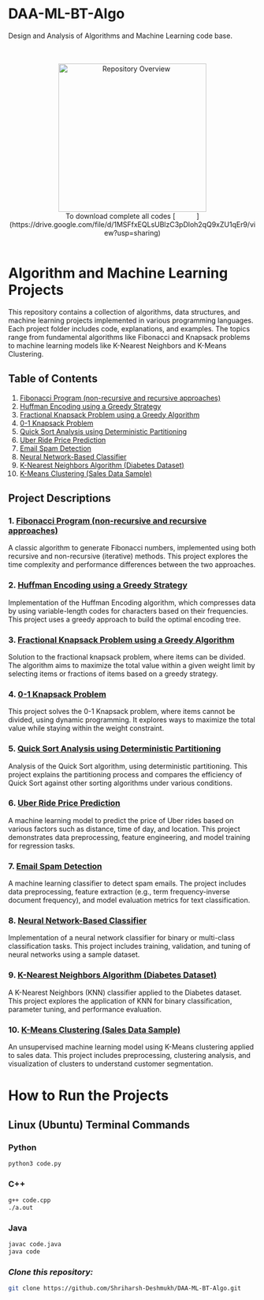 # DAA-ML-BT-Algo
Design and Analysis of Algorithms and Machine Learning code base.

<div align="center">
<br><br>
<a href="https://drive.google.com/uc?export=download&id=1cMKWq1AeqN7EokkKyY-Qw252Czj72d6x">
  <img src="https://static.vecteezy.com/system/resources/thumbnails/009/305/585/small/download-button-clipart-design-illustration-free-png.png" alt="Repository Overview" width="300"/>
</a>
<br>
To download complete all codes
  [‎ ‎ ‎ ‎ ‎ ‎ ‎ ‎ ‎ ‎ ‎ ](https://drive.google.com/file/d/1MSFfxEQLsUBlzC3pDloh2qQ9xZU1qEr9/view?usp=sharing)
<br><br>
</div>


# Algorithm and Machine Learning Projects

This repository contains a collection of algorithms, data structures, and machine learning projects implemented in various programming languages. Each project folder includes code, explanations, and examples. The topics range from fundamental algorithms like Fibonacci and Knapsack problems to machine learning models like K-Nearest Neighbors and K-Means Clustering.

## Table of Contents
1. [Fibonacci Program (non-recursive and recursive approaches)](#1-fibonacci-program-non-recursive-and-recursive-approaches)
2. [Huffman Encoding using a Greedy Strategy](#2-huffman-encoding-using-a-greedy-strategy)
3. [Fractional Knapsack Problem using a Greedy Algorithm](#3-fractional-knapsack-problem-using-a-greedy-algorithm)
4. [0-1 Knapsack Problem](#4-0-1-knapsack-problem)
5. [Quick Sort Analysis using Deterministic Partitioning](#5-quick-sort-analysis-using-deterministic-partitioning)
6. [Uber Ride Price Prediction](#6-uber-ride-price-prediction)
7. [Email Spam Detection](#7-email-spam-detection)
8. [Neural Network-Based Classifier](#8-neural-network-based-classifier)
9. [K-Nearest Neighbors Algorithm (Diabetes Dataset)](#9-k-nearest-neighbors-algorithm-diabetes-dataset)
10. [K-Means Clustering (Sales Data Sample)](#10-k-means-clustering-sales-data-sample)

## Project Descriptions

### 1. [Fibonacci Program (non-recursive and recursive approaches)](https://github.com/Shriharsh-Deshmukh/DAA-ML-BT-Algo/tree/main/1.%20Fibonacci_Program(non-recursive%2Crecursive))
A classic algorithm to generate Fibonacci numbers, implemented using both recursive and non-recursive (iterative) methods. This project explores the time complexity and performance differences between the two approaches.

### 2. [Huffman Encoding using a Greedy Strategy](https://github.com/Shriharsh-Deshmukh/DAA-ML-BT-Algo/tree/main/2.%20%20Huffman%20Encoding%20using%20a%20greedy%20strategy)
Implementation of the Huffman Encoding algorithm, which compresses data by using variable-length codes for characters based on their frequencies. This project uses a greedy approach to build the optimal encoding tree.

### 3. [Fractional Knapsack Problem using a Greedy Algorithm](https://github.com/Shriharsh-Deshmukh/DAA-ML-BT-Algo/tree/main/3.%20Fractional%20Knapsack%20problem%20using%20a%20greedy%20method)
Solution to the fractional knapsack problem, where items can be divided. The algorithm aims to maximize the total value within a given weight limit by selecting items or fractions of items based on a greedy strategy.

### 4. [0-1 Knapsack Problem](https://github.com/Shriharsh-Deshmukh/DAA-ML-BT-Algo/tree/main/4.%200-1%20Knapsack%20problem)
This project solves the 0-1 Knapsack problem, where items cannot be divided, using dynamic programming. It explores ways to maximize the total value while staying within the weight constraint.

### 5. [Quick Sort Analysis using Deterministic Partitioning](https://github.com/Shriharsh-Deshmukh/DAA-ML-BT-Algo/tree/main/6.%20Analysis%20of%20quick%20sort%20by%20using%20deterministic%20and%20randomized)
Analysis of the Quick Sort algorithm, using deterministic partitioning. This project explains the partitioning process and compares the efficiency of Quick Sort against other sorting algorithms under various conditions.

### 6. [Uber Ride Price Prediction](https://github.com/Shriharsh-Deshmukh/DAA-ML-BT-Algo/tree/main/7.%20Predict%20the%20price%20of%20the%20Uber%20ride)
A machine learning model to predict the price of Uber rides based on various factors such as distance, time of day, and location. This project demonstrates data preprocessing, feature engineering, and model training for regression tasks.

### 7. [Email Spam Detection](https://github.com/Shriharsh-Deshmukh/DAA-ML-BT-Algo/tree/main/8.%20Email%20Spam%20detection)
A machine learning classifier to detect spam emails. The project includes data preprocessing, feature extraction (e.g., term frequency-inverse document frequency), and model evaluation metrics for text classification.

### 8. [Neural Network-Based Classifier](https://github.com/Shriharsh-Deshmukh/DAA-ML-BT-Algo/tree/main/9.%20neural%20network-based%20classifier)
Implementation of a neural network classifier for binary or multi-class classification tasks. This project includes training, validation, and tuning of neural networks using a sample dataset.

### 9. [K-Nearest Neighbors Algorithm (Diabetes Dataset)](https://github.com/Shriharsh-Deshmukh/DAA-ML-BT-Algo/tree/main/11.%20K-Nearest%20Neighbors%20algorithm%20(diabetes.csv))
A K-Nearest Neighbors (KNN) classifier applied to the Diabetes dataset. This project explores the application of KNN for binary classification, parameter tuning, and performance evaluation.

### 10. [K-Means Clustering (Sales Data Sample)](https://github.com/Shriharsh-Deshmukh/DAA-ML-BT-Algo/tree/main/12.%20K-Means%20clustering%20(sales_data_sample.csv))
An unsupervised machine learning model using K-Means clustering applied to sales data. This project includes preprocessing, clustering analysis, and visualization of clusters to understand customer segmentation.

# How to Run the Projects
## Linux (Ubuntu) Terminal Commands

### Python
```bash
python3 code.py
```
### C++
```bash
g++ code.cpp
./a.out
```
### Java
```bash
javac code.java
java code
```

### *Clone this repository:*
   ```bash
   git clone https://github.com/Shriharsh-Deshmukh/DAA-ML-BT-Algo.git
